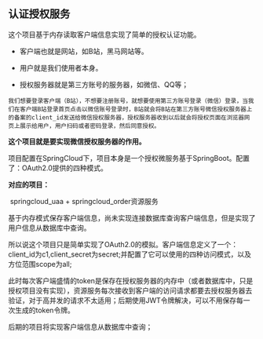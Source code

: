 ## 认证授权服务

这个项目基于内存读取客户端信息实现了简单的授权认证功能。

- 客户端也就是网站，如B站，黑马网站等。

- 用户就是我们使用者本身。

- 授权服务器就是第三方账号的服务器，如微信、QQ等；

```
我们想要登录客户端（B站），不想要注册账号，就想要使用第三方账号登录（微信）登录，当我们在客户端B站登录首页点击以微信账号登录时，B站就会将B站在第三方账号微信授权服务器上的备案的client_id发送给微信授权服务器，授权服务器收到以后就会将授权页面在浏览器网页上展示给用户，用户扫码或者密码登录，然后同意授权。
```

**这个项目就是要实现微信授权服务器的作用。**

项目配置在SpringCloud下，项目本身是一个授权微服务基于SpringBoot。配置了：OAuth2.0提供的四种模式。

**对应的项目：**

​	springcloud_uaa + springcloud_order资源服务



基于内存模式保存客户端信息，尚未实现连接数据库查询客户端信息，但是实现了用户信息从数据库中查询。

所以说这个项目只是简单实现了OAuth2.0的模拟。客户端信息定义了一个：client_id为c1,client_secret为secret;并配置了它可以使用的四种访问模式，以及方位范围scope为all;

此时每次客户端盛情的token是保存在授权服务器的内存中（或者数据库中，只是授权项目没有实现），资源服务每次接收到客户端的访问请求都要去授权服务器去验证，对于高并发的请求不太适用；后期使用JWT令牌解决，可以不用保存每一次生成的token令牌。

后期的项目将实现客户端信息从数据库中查询；

